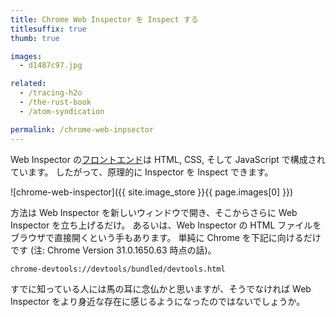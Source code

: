 ```yaml
---
title: Chrome Web Inspector を Inspect する
titlesuffix: true
thumb: true

images:
  - d1487c97.jpg

related:
  - /tracing-h2o
  - /the-rust-book
  - /atom-syndication

permalink: /chrome-web-inpsector
---
```


Web Inspector の[フロントエンド](https://trac.webkit.org/browser/trunk/Source/WebInspectorUI/)は HTML, CSS, そして JavaScript で構成されています。
したがって、原理的に Inspector を Inspect できます。

![chrome-web-inspector]({{ site.image_store }}{{ page.images[0] }})

方法は Web Inspector を新しいウィンドウで開き、そこからさらに Web Inspector を立ち上げるだけ。
あるいは、Web Inspector の HTML ファイルをブラウザで直接開くという手もあります。
単純に Chrome を下記に向けるだけです (注: Chrome Version 31.0.1650.63 時点の話)。

```
chrome-devtools://devtools/bundled/devtools.html
```

すでに知っている人には馬の耳に念仏かと思いますが、そうでなければ Web Inspector をより身近な存在に感じるようになったのではないでしょうか。
